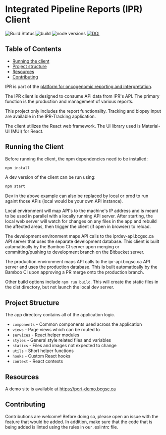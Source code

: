 # Integrated Pipeline Reports (IPR) Client

![Build Status](https://www.bcgsc.ca/bamboo/plugins/servlet/wittified/build-status/PORI-IPRCLI) ![build](https://github.com/bcgsc/pori_ipr_client/workflows/build/badge.svg?branch=master) ![node versions](https://img.shields.io/badge/node-12%20%7C%2014%20%7C%2016-blue) [![DOI](https://zenodo.org/badge/DOI/10.5281/zenodo.5728424.svg)](https://doi.org/10.5281/zenodo.5728424)


## Table of Contents

* [Running the client](#running-the-client)
* [Project structure](#project-structure)
* [Resources](#resources)
* [Contributing](#contributing)

IPR is part of the [platform for oncogenomic reporting and interpretation](https://github.com/bcgsc/pori).

The IPR client is designed to consume API data from IPR's API. The primary function is the production and management of various reports.

This project only includes the report functionality. Tracking and biopsy input are available in the IPR-Tracking application.

The client utilizes the React web framework. The UI library used is Material-UI (MUI) for React.

## Running the Client

Before running the client, the npm dependencies need to be installed:

```Bash
npm install
```

A dev version of the client can be run using:

```Bash
npm start
```

Dev in the above example can also be replaced by local or prod to run againt those APIs (local would be your own API instance).

Local environment will map API's to the machine's IP address and is meant to be used in parallel with a locally
running API server. After starting, the local web server will watch for changes on any files in the app and rebuild
the affected areas, then trigger the client (if open in browser) to reload.

The development environment maps API calls to the iprdev-api.bcgsc.ca API server that uses the separate development
database. This client is built automatically by the Bamboo CI server upon merging or committing/pushing to development
branch on the Bitbucket server.

The production environment maps API calls to the ipr-api.bcgsc.ca API server and uses the production database. This
is built automatically by the Bamboo CI upon approving a PR merge onto the production branch.

Other build options include `npm run build`. This will create the static files in the dist directory, but not
launch the local dev server.

## Project Structure

The app directory contains all of the application logic.

* `components` - Common components used across the application
* `views` - Page views which can be routed to
* `services` - React helper modules
* `styles` - General style related files and variables
* `statics` - Files and images not expected to change
* `utils` - Short helper functions
* `hooks` - Custom React hooks
* `context` - React contexts

## Resources

A demo site is available at https://pori-demo.bcgsc.ca

## Contributing

Contributions are welcome! Before doing so, please open an issue with the feature that would be added.
In addition, make sure that the code that is being added is linted using the rules in our .eslintrc file.
